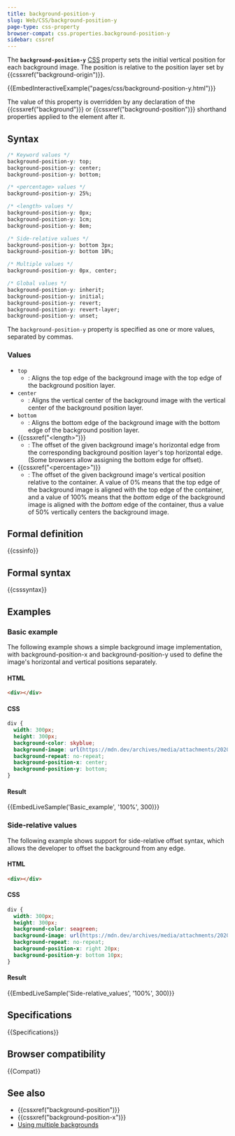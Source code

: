 ```yaml
---
title: background-position-y
slug: Web/CSS/background-position-y
page-type: css-property
browser-compat: css.properties.background-position-y
sidebar: cssref
---
```



The **`background-position-y`** [CSS](/en-US/docs/Web/CSS) property sets the initial vertical position for each background image. The position is relative to the position layer set by {{cssxref("background-origin")}}.

{{EmbedInteractiveExample("pages/css/background-position-y.html")}}

<!-- The source for this interactive example is stored in a GitHub repository. If you'd like to contribute to the interactive examples project, please clone https://github.com/mdn/interactive-examples and send us a pull request. -->

The value of this property is overridden by any declaration of the {{cssxref("background")}} or {{cssxref("background-position")}} shorthand properties applied to the element after it.

## Syntax

```css
/* Keyword values */
background-position-y: top;
background-position-y: center;
background-position-y: bottom;

/* <percentage> values */
background-position-y: 25%;

/* <length> values */
background-position-y: 0px;
background-position-y: 1cm;
background-position-y: 8em;

/* Side-relative values */
background-position-y: bottom 3px;
background-position-y: bottom 10%;

/* Multiple values */
background-position-y: 0px, center;

/* Global values */
background-position-y: inherit;
background-position-y: initial;
background-position-y: revert;
background-position-y: revert-layer;
background-position-y: unset;
```

The `background-position-y` property is specified as one or more values, separated by commas.

### Values

- `top`
  - : Aligns the top edge of the background image with the top edge of the background position layer.
- `center`
  - : Aligns the vertical center of the background image with the vertical center of the background position layer.
- `bottom`
  - : Aligns the bottom edge of the background image with the bottom edge of the background position layer.
- {{cssxref("&lt;length&gt;")}}
  - : The offset of the given background image's horizontal edge from the corresponding background position layer's top horizontal edge. (Some browsers allow assigning the bottom edge for offset).
- {{cssxref("&lt;percentage&gt;")}}
  - : The offset of the given background image's vertical position relative to the container. A value of 0% means that the top edge of the background image is aligned with the top edge of the container, and a value of 100% means that the _bottom_ edge of the background image is aligned with the _bottom_ edge of the container, thus a value of 50% vertically centers the background image.

## Formal definition

{{cssinfo}}

## Formal syntax

{{csssyntax}}

## Examples

### Basic example

The following example shows a simple background image implementation, with background-position-x and background-position-y used to define the image's horizontal and vertical positions separately.

#### HTML

```html
<div></div>
```

#### CSS

```css
div {
  width: 300px;
  height: 300px;
  background-color: skyblue;
  background-image: url(https://mdn.dev/archives/media/attachments/2020/07/29/17350/3b4892b7e820122ac6dd7678891d4507/firefox.png);
  background-repeat: no-repeat;
  background-position-x: center;
  background-position-y: bottom;
}
```

#### Result

{{EmbedLiveSample('Basic_example', '100%', 300)}}

### Side-relative values

The following example shows support for side-relative offset syntax, which allows the developer to offset the background from any edge.

#### HTML

```html
<div></div>
```

#### CSS

```css
div {
  width: 300px;
  height: 300px;
  background-color: seagreen;
  background-image: url(https://mdn.dev/archives/media/attachments/2020/07/29/17350/3b4892b7e820122ac6dd7678891d4507/firefox.png);
  background-repeat: no-repeat;
  background-position-x: right 20px;
  background-position-y: bottom 10px;
}
```

#### Result

{{EmbedLiveSample('Side-relative_values', '100%', 300)}}

## Specifications

{{Specifications}}

## Browser compatibility

{{Compat}}

## See also

- {{cssxref("background-position")}}
- {{cssxref("background-position-x")}}
- [Using multiple backgrounds](/en-US/docs/Web/CSS/CSS_backgrounds_and_borders/Using_multiple_backgrounds)
